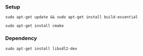 ### Setup
`sudo apt-get update && sudo apt-get install build-essential`

`sudo apt-get install cmake`

### Dependency
`sudo apt-get install libsdl2-dev`
